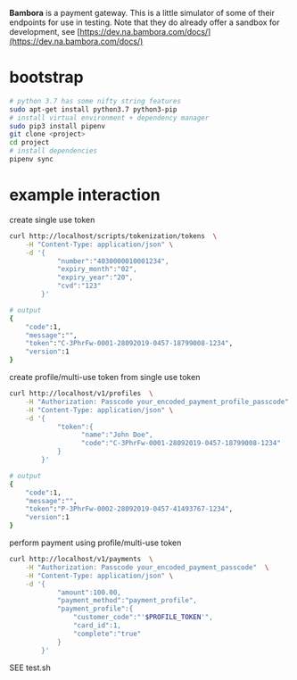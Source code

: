 
**Bambora** is a payment gateway.  This is a little simulator of some of their endpoints for use in testing.  Note that they do already offer a sandbox for development, see [https://dev.na.bambora.com/docs/](https://dev.na.bambora.com/docs/)

# bootstrap

```bash
# python 3.7 has some nifty string features
sudo apt-get install python3.7 python3-pip
# install virtual environment + dependency manager 
sudo pip3 install pipenv
git clone <project>
cd project
# install dependencies
pipenv sync
```

# example interaction

create single use token

```bash
curl http://localhost/scripts/tokenization/tokens  \
	-H "Content-Type: application/json" \
	-d '{
			"number":"4030000010001234",
			"expiry_month":"02",
			"expiry_year":"20",
			"cvd":"123"
		}'

# output
{ 
	"code":1, 
	"message":"",
	"token":"C-3PhrFw-0001-28092019-0457-18799008-1234",
	"version":1
}
```

create profile/multi-use token from single use token

```bash
curl http://localhost/v1/profiles  \
	-H "Authorization: Passcode your_encoded_payment_profile_passcode"  \
	-H "Content-Type: application/json" \
	-d '{  
			"token":{
				  "name":"John Doe",
				  "code":"C-3PhrFw-0001-28092019-0457-18799008-1234"
			}
		}'

# output
{
	"code":1,
	"message":"",
	"token":"P-3PhrFw-0002-28092019-0457-41493767-1234",
	"version":1
}
```

perform payment using profile/multi-use token

```bash
curl http://localhost/v1/payments  \
	-H "Authorization: Passcode your_encoded_payment_passcode"  \
	-H "Content-Type: application/json" \
	-d '{
            "amount":100.00,
            "payment_method":"payment_profile",
            "payment_profile":{
                "customer_code":"'$PROFILE_TOKEN'",
                "card_id":1,
                "complete":"true"
            }
        }'
```

SEE test.sh
